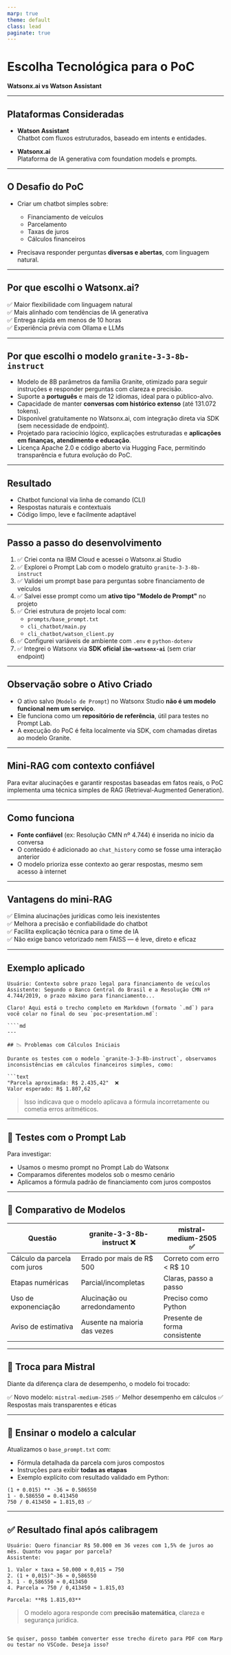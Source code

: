 ```yaml
---
marp: true
theme: default
class: lead
paginate: true
---
```


# Escolha Tecnológica para o PoC  
**Watsonx.ai vs Watson Assistant**

---

## Plataformas Consideradas

- **Watson Assistant**  
  Chatbot com fluxos estruturados, baseado em intents e entidades.

- **Watsonx.ai**  
  Plataforma de IA generativa com foundation models e prompts.

---

## O Desafio do PoC

- Criar um chatbot simples sobre:
  - Financiamento de veículos
  - Parcelamento
  - Taxas de juros
  - Cálculos financeiros

- Precisava responder perguntas **diversas e abertas**, com linguagem natural.

---

## Por que escolhi o Watsonx.ai?

✅ Maior flexibilidade com linguagem natural  
✅ Mais alinhado com tendências de IA generativa  
✅ Entrega rápida em menos de 10 horas  
✅ Experiência prévia com Ollama e LLMs

---

## Por que escolhi o modelo `granite-3-3-8b-instruct`

- Modelo de 8B parâmetros da família Granite, otimizado para seguir instruções e responder perguntas com clareza e precisão.
- Suporte a **português** e mais de 12 idiomas, ideal para o público-alvo.
- Capacidade de manter **conversas com histórico extenso** (até 131.072 tokens).
- Disponível gratuitamente no Watsonx.ai, com integração direta via SDK (sem necessidade de endpoint).
- Projetado para raciocínio lógico, explicações estruturadas e **aplicações em finanças, atendimento e educação**.
- Licença Apache 2.0 e código aberto via Hugging Face, permitindo transparência e futura evolução do PoC.

---

## Resultado

- Chatbot funcional via linha de comando (CLI)
- Respostas naturais e contextuais
- Código limpo, leve e facilmente adaptável

---

## Passo a passo do desenvolvimento

1. ✅ Criei conta na IBM Cloud e acessei o Watsonx.ai Studio  
2. ✅ Explorei o Prompt Lab com o modelo gratuito `granite-3-3-8b-instruct`  
3. ✅ Validei um prompt base para perguntas sobre financiamento de veículos  
4. ✅ Salvei esse prompt como um **ativo tipo "Modelo de Prompt"** no projeto  
5. ✅ Criei estrutura de projeto local com:
   - `prompts/base_prompt.txt`
   - `cli_chatbot/main.py`
   - `cli_chatbot/watson_client.py`
6. ✅ Configurei variáveis de ambiente com `.env` e `python-dotenv`  
7. ✅ Integrei o Watsonx via **SDK oficial `ibm-watsonx-ai`** (sem criar endpoint)

---

## Observação sobre o Ativo Criado

- O ativo salvo (`Modelo de Prompt`) no Watsonx Studio **não é um modelo funcional nem um serviço**.  
- Ele funciona como um **repositório de referência**, útil para testes no Prompt Lab.  
- A execução do PoC é feita localmente via SDK, com chamadas diretas ao modelo Granite.

---

## Mini-RAG com contexto confiável

Para evitar alucinações e garantir respostas baseadas em fatos reais, o PoC implementa uma técnica simples de RAG (Retrieval-Augmented Generation).

---

## Como funciona

- **Fonte confiável** (ex: Resolução CMN nº 4.744) é inserida no início da conversa
- O conteúdo é adicionado ao `chat_history` como se fosse uma interação anterior
- O modelo prioriza esse contexto ao gerar respostas, mesmo sem acesso à internet

---

## Vantagens do mini-RAG

✅ Elimina alucinações jurídicas como leis inexistentes  
✅ Melhora a precisão e confiabilidade do chatbot  
✅ Facilita explicação técnica para o time de IA  
✅ Não exige banco vetorizado nem FAISS — é leve, direto e eficaz  

---

## Exemplo aplicado

```text
Usuário: Contexto sobre prazo legal para financiamento de veículos  
Assistente: Segundo o Banco Central do Brasil e a Resolução CMN nº 4.744/2019, o prazo máximo para financiamento...

Claro! Aqui está o trecho completo em Markdown (formato `.md`) para você colar no final do seu `poc-presentation.md`:

````md
---

## 📉 Problemas com Cálculos Iniciais

Durante os testes com o modelo `granite-3-3-8b-instruct`, observamos inconsistências em cálculos financeiros simples, como:

```text
"Parcela aproximada: R$ 2.435,42"  ❌  
Valor esperado: R$ 1.807,62
````

> Isso indicava que o modelo aplicava a fórmula incorretamente ou cometia erros aritméticos.

---

## 🔬 Testes com o Prompt Lab

Para investigar:

* Usamos o mesmo prompt no Prompt Lab do Watsonx
* Comparamos diferentes modelos sob o mesmo cenário
* Aplicamos a fórmula padrão de financiamento com juros compostos

---

## 🧪 Comparativo de Modelos

| Questão                      | granite-3-3-8b-instruct ❌    | mistral-medium-2505 ✅         |
| ---------------------------- | ---------------------------- | ----------------------------- |
| Cálculo da parcela com juros | Errado por mais de R\$ 500   | Correto com erro < R\$ 10     |
| Etapas numéricas             | Parcial/incompletas          | Claras, passo a passo         |
| Uso de exponenciação         | Alucinação ou arredondamento | Preciso como Python           |
| Aviso de estimativa          | Ausente na maioria das vezes | Presente de forma consistente |

---

## 🔁 Troca para Mistral

Diante da diferença clara de desempenho, o modelo foi trocado:

✅ Novo modelo: `mistral-medium-2505`
✅ Melhor desempenho em cálculos
✅ Respostas mais transparentes e éticas

---

## 🧮 Ensinar o modelo a calcular

Atualizamos o `base_prompt.txt` com:

* Fórmula detalhada da parcela com juros compostos
* Instruções para exibir **todas as etapas**
* Exemplo explícito com resultado validado em Python:

```text
(1 + 0.015) ** -36 = 0.586550  
1 - 0.586550 = 0.413450  
750 / 0.413450 = 1.815,03 ✅
```

---

## ✅ Resultado final após calibragem

```text
Usuário: Quero financiar R$ 50.000 em 36 vezes com 1,5% de juros ao mês. Quanto vou pagar por parcela?
Assistente:

1. Valor × taxa = 50.000 × 0,015 = 750  
2. (1 + 0,015)^-36 ≈ 0,586550  
3. 1 - 0,586550 ≈ 0,413450  
4. Parcela = 750 / 0,413450 ≈ 1.815,03  

Parcela: **R$ 1.815,03**
```

> O modelo agora responde com **precisão matemática**, clareza e segurança jurídica.

```

Se quiser, posso também converter esse trecho direto para PDF com Marp ou testar no VSCode. Deseja isso?
```
